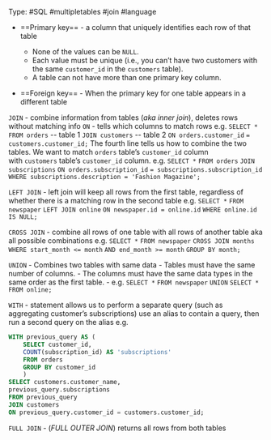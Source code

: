 Type: #SQL #multipletables #join #language 

- ==Primary key== - a column that uniquely identifies each row of that table
	-   None of the values can be `NULL`.
	-   Each value must be unique (i.e., you can’t have two customers with the same `customer_id` in the `customers` table).
	-   A table can not have more than one primary key column.

- ==Foreign key== - When the primary key for one table appears in a different table

`JOIN` - combine information from tables (*aka inner join*), deletes rows without matching info 
	`ON` - tells which columns to match rows
	e.g.
	`SELECT *`
	`FROM orders` -- table 1
	`JOIN customers` -- table 2
	`ON orders.customer_id`
	`= customers.customer_id;`
	The fourth line tells us how to combine the two tables. We want to match `orders` table’s `customer_id` column with `customers` table’s `customer_id` column.
	e.g.
	`SELECT *`
	`FROM orders`
	`JOIN subscriptions`
	`ON orders.subscription_id`
	`= subscriptions.subscription_id`
	`WHERE subscriptions.description = 'Fashion Magazine';`

`LEFT JOIN` - left join will keep all rows from the first table, regardless of whether there is a matching row in the second table 
	e.g.
	`SELECT *`
	`FROM newspaper`
	`LEFT JOIN online`
	`ON newspaper.id = online.id`
	`WHERE online.id IS NULL;`

`CROSS JOIN` - combine all rows of one table with all rows of another table aka all possible combinations
	e.g.
	`SELECT *`
	`FROM newspaper`
	`CROSS JOIN months`
	`WHERE start_month <= month`
	`AND end_month >= month`
	`GROUP BY month;`

`UNION` - Combines two tables with same data
	-   Tables must have the same number of columns.
	-   The columns must have the same data types in the same order as the first table.
	- e.g.
	`SELECT *`
	`FROM newspaper`
	`UNION`
	`SELECT *`
	`FROM online;`

`WITH` - statement allows us to perform a separate query (such as aggregating customer’s subscriptions)
	use an alias to contain a query, then run a second query on the alias
	e.g.
```sql
WITH previous_query AS ( 
	SELECT customer_id, 
	COUNT(subscription_id) AS 'subscriptions' 
	FROM orders  
	GROUP BY customer_id 
	) 
SELECT customers.customer_name,
previous_query.subscriptions 
FROM previous_query 
JOIN customers 
ON previous_query.customer_id = customers.customer_id;
```

`FULL JOIN` - (*FULL OUTER JOIN*) returns all rows from both tables

